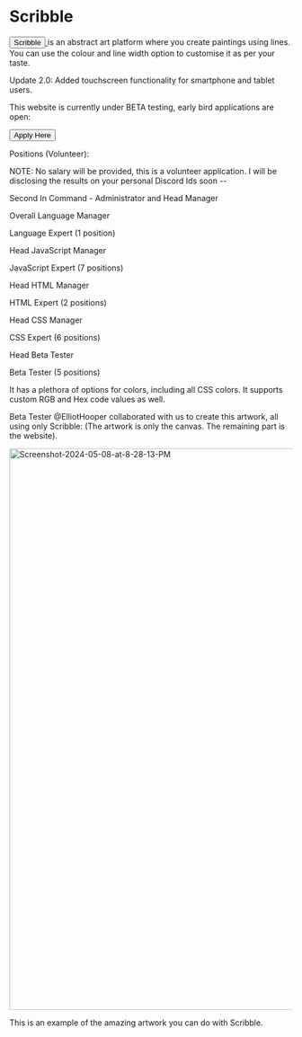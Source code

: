 # Scribble
<a href="https://Kaiboom1000.github.io/Scribble"> <button> Scribble </button> </a>  is an abstract art platform where you create paintings using lines. You can use the colour and line width option to customise it as per your taste.

Update 2.0: Added touchscreen functionality for smartphone and tablet users.

This website is currently under BETA testing, early bird applications are open:

<a  href="https://forms.gle/xvvZo7xTAYn6jwvRA"> <button> Apply Here </button> </a>

Positions (Volunteer):

NOTE: No salary will be provided, this is a volunteer application. I will be disclosing the results on your personal Discord Ids soon --

Second In Command - Administrator and Head Manager

Overall Language Manager

Language Expert (1 position)

Head JavaScript Manager

JavaScript Expert (7 positions)

Head HTML Manager

HTML Expert (2 positions)

Head CSS Manager

CSS Expert (6 positions)

Head Beta Tester

Beta Tester (5 positions)



It has a plethora of options for colors, including all CSS colors. It supports custom RGB and Hex code values as well.

Beta Tester @ElliotHooper collaborated with us to create this artwork, all using only Scribble: (The artwork is only the canvas. The remaining part is the website).

<a href="https://ibb.co/1zFzH9V"><img src="https://i.ibb.co/1zFzH9V/Screenshot-2024-05-08-at-8-28-13-PM.png" alt="Screenshot-2024-05-08-at-8-28-13-PM" border="0" style="width:1000px; height:1000px"></a>

This is an example of the amazing artwork you can do with Scribble.
